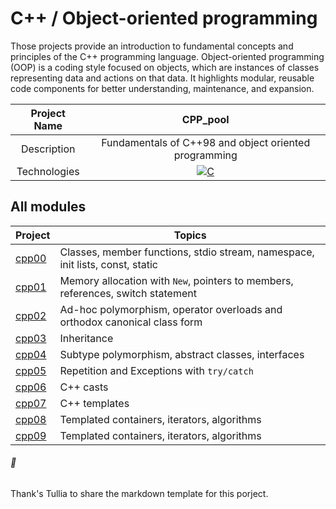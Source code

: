 # C++ / Object-oriented programming

Those projects provide an introduction to fundamental concepts and principles of the C++ programming language.
Object-oriented programming (OOP) is a coding style focused on objects, which are instances of classes representing data and actions on that data. It highlights modular, reusable code components for better understanding, maintenance, and expansion.

|    Project Name    |                                                                       CPP_pool                                                                      |
| :----------------: | :-------------------------------------------------------------------------------------------------------------------------------------------------: |
|    Description     |                                             Fundamentals of C++98 and object oriented  programming                                             |
|    Technologies    | <a href="#"><img alt="C" src="https://custom-icon-badges.demolab.com/badge/C++-9C033A.svg?logo=cpp2&logoColor=white&style=for-the-badge"></a> |

## All modules 

| Project | Topics |
|-----|--------|
| [cpp00](https://github.com/BekxFR/CPP_pool/tree/main/cpp00) | Classes, member functions, stdio stream, namespace, init lists, const, static |
| [cpp01](https://github.com/BekxFR/CPP_pool/tree/main/cpp01) | Memory allocation with `New`, pointers to members, references, switch statement |
| [cpp02](https://github.com/BekxFR/CPP_pool/tree/main/cpp02) | Ad-hoc polymorphism, operator overloads and orthodox canonical class form |
| [cpp03](https://github.com/BekxFR/CPP_pool/tree/main/cpp03) | Inheritance |
| [cpp04](https://github.com/BekxFR/CPP_pool/tree/main/cpp04) | Subtype polymorphism, abstract classes, interfaces |
| [cpp05](https://github.com/BekxFR/CPP_pool/tree/main/cpp05) | Repetition and Exceptions with `try/catch` |
| [cpp06](https://github.com/BekxFR/CPP_pool/tree/main/cpp06) | C++ casts |
| [cpp07](https://github.com/BekxFR/CPP_pool/tree/main/cpp07) | C++ templates |
| [cpp08](https://github.com/BekxFR/CPP_pool/tree/main/cpp08) | Templated containers, iterators, algorithms |
| [cpp09](https://github.com/BekxFR/CPP_pool/tree/main/cpp09) | Templated containers, iterators, algorithms |

###### 💬
Thank's Tullia to share the markdown template for this porject.
